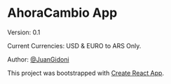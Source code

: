 # AhoraCambio App

Version: 0.1

Current Currencies: USD & EURO to ARS Only.

Author: [@JuanGidoni](https://github.com/JuanGidoni)


This project was bootstrapped with [Create React App](https://github.com/facebook/create-react-app).
